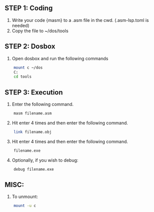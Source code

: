 ## STEP 1: Coding
1. Write your code {masm} to a .asm file in the cwd. (.asm-lsp.toml is needed)
2. Copy the file to ~/dos/tools

## STEP 2: Dosbox
1. Open dosbox and run the following commands
```bash
    mount c ~/dos
    C:
    cd tools
```

## STEP 3: Execution
1. Enter the following command.
```bash
    masm filename.asm
```
2. Hit enter 4 times and then enter the following command.
```bash
    link filename.obj
```
3. Hit enter 4 times and then enter the following command.
```bash
    filename.exe
```
4. Optionally, if you wish to debug:
```bash
    debug filename.exe
```

## MISC:
1. To unmount:
```bash
    mount -u c
```
